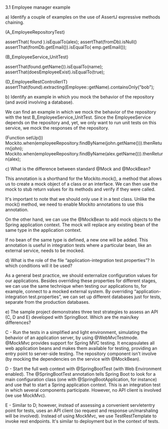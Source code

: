 3.1 Employee manager example

a) Identify a couple of examples on the use of AssertJ expressive methods chaining.

(A_EmployeeRepositoryTest)

assertThat( found ).isEqualTo(alex);
assertThat(fromDb).isNull()
assertThat(fromDb.getEmail()).isEqualTo( emp.getEmail());

(B_EmployeeService_UnitTest)

assertThat(found.getName()).isEqualTo(name);
assertThat(doesEmployeeExist).isEqualTo(true);

(D_EmployeeRestControllerIT)
assertThat(found).extracting(Employee::getName).containsOnly("bob");

b) Identify an example in which you mock the behavior of the repository (and avoid involving a database). 

We can find an example in which we mock the behavior of the repository with the test B_EmployeeService_UnitTest. Since the EmployeeService depends on the repository and, yet, we only want to run unit tests on this service, we mock the responses of the repository.

(Function setUp())
Mockito.when(employeeRepository.findByName(john.getName())).thenReturn(john);
Mockito.when(employeeRepository.findByName(alex.getName())).thenReturn(alex);

c) What is the difference between standard @Mock and @MockBean?

This annotation is a shorthand for the Mockito.mock(), a method that allows us to create a mock object of a class or an interface. We can then use the mock to stub return values for its methods and verify if they were called.

It's important to note that we should only use it in a test class. Unlike the mock() method, we need to enable Mockito annotations to use this annotation.

On the other hand, we can use the @MockBean to add mock objects to the Spring application context. The mock will replace any existing bean of the same type in the application context.

If no bean of the same type is defined, a new one will be added. This annotation is useful in integration tests where a particular bean, like an external service, needs to be mocked.

d) What is the role of the file “application-integration test.properties”? In which conditions will it be used?

As a general best practice, we should externalize configuration values for our applications. Besides overriding these properties for different stages, we can use the same technique when testing our applications to, for example, connect to a mocked external system. By overriding “application-integration test.properties”, we can set up different databases just for tests, separate from the production databases.

e) The sample project demonstrates three test strategies to assess an API (C, D and E) developed with SpringBoot. Which are the main/key differences?

C - Run the tests in a simplified and light environment, simulating the behavior of an application server, by using @WebMvcTestmode. 
@MockMvc provides support for Spring MVC testing. It encapsulates all web application beans and makes them available for testing, providing an entry point to server-side testing.
The repository component isn't involve (by mocking the dependencies on the service with @MockBean).

D - Start the full web context with @SpringBootTest (with Web Environment enabled). 
The @SpringBootTest annotation tells Spring Boot to look for a main configuration class (one with @SpringBootApplication, for instance) and use that to start a Spring application context. This is an integration test in which several components participate. However, no API client is involved (we use MockMvc). 

E - Similar to D; however, instead of assessing a convenient servletentry point for tests, uses an API client (so request and response un/marshaling will be involved).
Instead of using MockMvc, we use TestRestTemplate to invoke rest endpoints. It's similar to deployment but in the context of tests.

